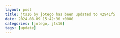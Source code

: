 ```yaml
---
layout: post
title: jts16 by jotego has been updated to 42941f5
date: 2024-08-09 15:42:36 +0000
categories: [jotego, jts16]
tags: [update]
---
```


